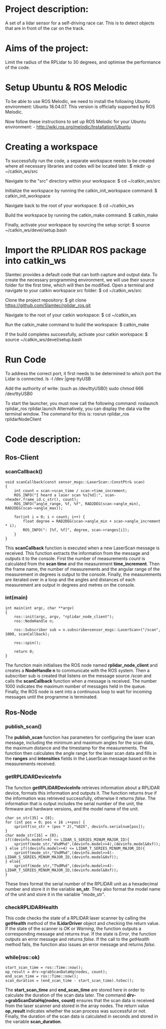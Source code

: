 # Project description:  
A set of a lidar sensor for a self-driving race car. 
This is to detect objects that are in front of the car on the track. 




# Aims of the project: 
Limit the radius of the RPLidar to 30 degrees, 
and optimise the performance of the code.

# Setup Ubuntu & ROS Melodic
To be able to use ROS Melodic, we need to install the following Ubuntu environment: Ubuntu 18.04.07. 
This version is officially supported by ROS Melodic.

Now follow these instructions to set up ROS Melodic for your Ubuntu environment:
    - http://wiki.ros.org/melodic/Installation/Ubuntu
    
# Creating a workspace
To successfully run the code, a separate workspace needs to be created where all necessary libraries and codes will be located later.
$ mkdir -p ~/catkin_ws/src

Navigate to the "src" directory within your workspace:
$ cd ~/catkin_ws/src

Initialize the workspace by running the catkin_init_workspace command:
$ catkin_init_workspace

Navigate back to the root of your workspace:
$ cd ~/catkin_ws

Build the workspace by running the catkin_make command:
$ catkin_make

Finally, activate your workspace by sourcing the setup script:
$ source ~/catkin_ws/devel/setup.bash

# Import the RPLIDAR ROS package into catkin_ws
Slamtec provides a default code that can both capture and output data. 
To create the necessary programming environment, we will use their source folder for the first time, which will then be modified.
Open a terminal and navigate to your catkin workspace src folder:
$ cd ~/catkin_ws/src

Clone the project repository:
$ git clone https://github.com/Slamtec/rplidar_ros.git

Navigate to the root of your catkin workspace:
$ cd ~/catkin_ws

Run the catkin_make command to build the workspace:
$ catkin_make

If the build completes successfully, activate your catkin workspace:
$ source ~/catkin_ws/devel/setup.bash

# Run Code
To address the correct port, it first needs to be determined to which port the Lidar is connected.
ls -l /dev |grep ttyUSB

Add the authority of write: (such as /dev/ttyUSB0)
sudo chmod 666 /dev/ttyUSB0

To start the launcher, you must now call the following command:
roslaunch rplidar_ros rplidar.launch
Alternatively, you can display the data via the terminal window. The command for this is:
rosrun rplidar_ros rplidarNodeClient

# Code description:



## Ros-Client 


### scanCallback()

```
void scanCallback(const sensor_msgs::LaserScan::ConstPtr& scan)
{
    int count = scan->scan_time / scan->time_increment;
    ROS_INFO("I heard a laser scan %s[%d]:", scan->header.frame_id.c_str(), count);
    ROS_INFO("angle_range, %f, %f", RAD2DEG(scan->angle_min), RAD2DEG(scan->angle_max));
  
    for(int i = 0; i < count; i++) {
        float degree = RAD2DEG(scan->angle_min + scan->angle_increment * i);
        ROS_INFO(": [%f, %f]", degree, scan->ranges[i]);
    }
}
```
This **scanCallback** function is executed when a new LaserScan message is received. This function extracts 
the information from the message and outputs it to the console. First the number of measurements *count* is 
calculated from the **scan time** and the measurement **time_increment**. Then the frame name, the number of 
measurements and the angular range of the measurement in degrees is output to the console. Finally, the 
measurements are iterated over in a loop and the angles and distances of each measurement are output in 
degrees and metres on the console.



### int(main)

```
int main(int argc, char **argv)
{
    ros::init(argc, argv, "rplidar_node_client");
    ros::NodeHandle n;

    ros::Subscriber sub = n.subscribe<sensor_msgs::LaserScan>("/scan", 1000, scanCallback);

    ros::spin();

    return 0;
}
```

The function main initialises the ROS node named **rplidar_node_client** and creates a **NodeHandle n** to communicate 
with the ROS system. Then a subscriber sub is created that listens on the message source */scan* and calls the **scanCallback** 
function when a message is received. The number 1000 indicates the maximum number of messages held in the queue. Finally, 
the ROS node is sent into a continuous loop to wait for incoming messages until the programme is terminated.



## Ros-Node 

### publish_scan()

The **publish_scan** function has parameters for configuring the laser scan message, including the minimum and maximum 
angles for the scan data, the maximum distance and the timestamp for the measurements. The function then calculates the 
angle range for the laser scan data and fills in the **ranges** and **intensities** fields in the LaserScan message based on
the measurements received.


### getRPLIDARDeviceInfo

The function **getRPLIDARDeviceInfo** retrieves information about a RPLIDAR device, formats this information and outputs it.
The function returns *true* if the information was retrieved successfully, otherwise it returns *false*. The information that is 
output includes the serial number of the unit, the firmware and hardware versions, and the model name of the unit.

```
char sn_str[35] = {0}; 
for (int pos = 0; pos < 16 ;++pos) {
    sprintf(sn_str + (pos * 2),"%02X", devinfo.serialnum[pos]);
}
char mode_str[16] = {0};
if((devinfo.model>>4) <= LIDAR_S_SERIES_MINUM_MAJOR_ID){
    sprintf(mode_str,"A%dM%d",(devinfo.model>>4),(devinfo.model&0xf));
} else if((devinfo.model>>4) <= LIDAR_T_SERIES_MINUM_MAJOR_ID){
    sprintf(mode_str,"S%dM%d",(devinfo.model>>4)-LIDAR_S_SERIES_MINUM_MAJOR_ID,(devinfo.model&0xf));
} else{
    sprintf(mode_str,"T%dM%d",(devinfo.model>>4)-LIDAR_T_SERIES_MINUM_MAJOR_ID,(devinfo.model&0xf));
}
```

These lines format the serial number of the RPLIDAR unit as a hexadecimal number and store it in the variable **sn_str**. 
They also format the model name of the unit and store it in the variable "mode_str".



### checkRPLIDARHealth

This code checks the state of a RPLIDAR laser scanner by calling the **getHealth** method of the **ILidarDriver** object 
and checking the return value. If the state of the scanner is *OK* or *Warning*, the function outputs a corresponding 
message and returns *true*. If the state is *Error*, the function outputs an error message and returns *false*. If the 
call to the *getHealth* method fails, the function also issues an error message and returns *false*.




### while(ros::ok) 

```
start_scan_time = ros::Time::now();
op_result = drv->grabScanDataHq(nodes, count);
end_scan_time = ros::Time::now();
scan_duration = (end_scan_time - start_scan_time).toSec();
```

The **start_scan_time** and **end_scan_time** are stored here in order to calculate the duration of the scan data later. 
The command **drv->grabScanDataHq(nodes, count)** ensures that the scan data is received from the laser scanner and 
stored in the array nodes. The return value **op_result** indicates whether the scan process was successful or not. 
Finally, the duration of the scan data is calculated in seconds and stored in the variable **scan_duration**.

